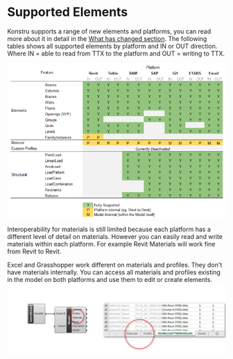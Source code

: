 # Supported Elements
Konstru supports a range of new elements and platforms, you can read more about it in detail in the  [What has changed section](what_has_changed_from_ttx_04.md). The following tables shows all supported elements by platform and IN or OUT direction. Where IN = able to read from TTX to the platform and OUT = writing to TTX.

![](images/FeatureMatrix.png)

Interoperability for materials is still limited because each platform has a different level of detail on materials.  However you can easily read and write materials within each platform. For example Revit Materials will work fine from Revit to Revit.

Excel and Grasshopper work different on materials and profiles. They don't have materials internally. You can access all materials and profiles existing in the model on both platforms and use them to edit or create elements.
![](images/GHXLS-MaterialsProfiles.png)